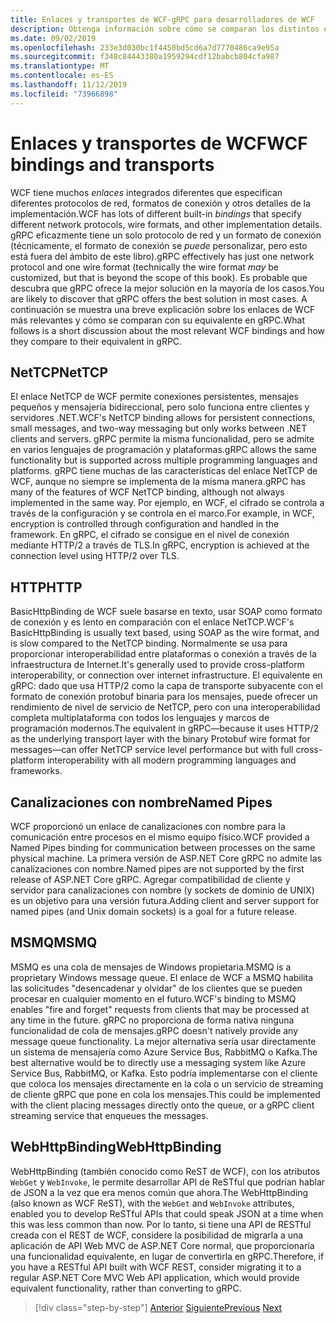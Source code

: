 ```yaml
---
title: Enlaces y transportes de WCF-gRPC para desarrolladores de WCF
description: Obtenga información sobre cómo se comparan los distintos enlaces y transportes de WCF con gRPC.
ms.date: 09/02/2019
ms.openlocfilehash: 233e3d030bc1f4450bd5cd6a7d7770486ca9e95a
ms.sourcegitcommit: f348c84443380a1959294cdf12babcb804cfa987
ms.translationtype: MT
ms.contentlocale: es-ES
ms.lasthandoff: 11/12/2019
ms.locfileid: "73966898"
---
```

# <a name="wcf-bindings-and-transports"></a><span data-ttu-id="bc8ff-103">Enlaces y transportes de WCF</span><span class="sxs-lookup"><span data-stu-id="bc8ff-103">WCF bindings and transports</span></span>

<span data-ttu-id="bc8ff-104">WCF tiene muchos *enlaces* integrados diferentes que especifican diferentes protocolos de red, formatos de conexión y otros detalles de la implementación.</span><span class="sxs-lookup"><span data-stu-id="bc8ff-104">WCF has lots of different built-in *bindings* that specify different network protocols, wire formats, and other implementation details.</span></span> <span data-ttu-id="bc8ff-105">gRPC eficazmente tiene un solo protocolo de red y un formato de conexión (técnicamente, el formato de conexión se *puede* personalizar, pero esto está fuera del ámbito de este libro).</span><span class="sxs-lookup"><span data-stu-id="bc8ff-105">gRPC effectively has just one network protocol and one wire format (technically the wire format *may* be customized, but that is beyond the scope of this book).</span></span> <span data-ttu-id="bc8ff-106">Es probable que descubra que gRPC ofrece la mejor solución en la mayoría de los casos.</span><span class="sxs-lookup"><span data-stu-id="bc8ff-106">You are likely to discover that gRPC offers the best solution in most cases.</span></span> <span data-ttu-id="bc8ff-107">A continuación se muestra una breve explicación sobre los enlaces de WCF más relevantes y cómo se comparan con su equivalente en gRPC.</span><span class="sxs-lookup"><span data-stu-id="bc8ff-107">What follows is a short discussion about the most relevant WCF bindings and how they compare to their equivalent in gRPC.</span></span>

## <a name="nettcp"></a><span data-ttu-id="bc8ff-108">NetTCP</span><span class="sxs-lookup"><span data-stu-id="bc8ff-108">NetTCP</span></span>

<span data-ttu-id="bc8ff-109">El enlace NetTCP de WCF permite conexiones persistentes, mensajes pequeños y mensajería bidireccional, pero solo funciona entre clientes y servidores .NET.</span><span class="sxs-lookup"><span data-stu-id="bc8ff-109">WCF's NetTCP binding allows for persistent connections, small messages, and two-way messaging but only works between .NET clients and servers.</span></span> <span data-ttu-id="bc8ff-110">gRPC permite la misma funcionalidad, pero se admite en varios lenguajes de programación y plataformas.</span><span class="sxs-lookup"><span data-stu-id="bc8ff-110">gRPC allows the same functionality but is supported across multiple programming languages and platforms.</span></span> <span data-ttu-id="bc8ff-111">gRPC tiene muchas de las características del enlace NetTCP de WCF, aunque no siempre se implementa de la misma manera.</span><span class="sxs-lookup"><span data-stu-id="bc8ff-111">gRPC has many of the features of WCF NetTCP binding, although not always implemented in the same way.</span></span> <span data-ttu-id="bc8ff-112">Por ejemplo, en WCF, el cifrado se controla a través de la configuración y se controla en el marco.</span><span class="sxs-lookup"><span data-stu-id="bc8ff-112">For example, in WCF, encryption is controlled through configuration and handled in the framework.</span></span> <span data-ttu-id="bc8ff-113">En gRPC, el cifrado se consigue en el nivel de conexión mediante HTTP/2 a través de TLS.</span><span class="sxs-lookup"><span data-stu-id="bc8ff-113">In gRPC, encryption is achieved at the connection level using HTTP/2 over TLS.</span></span>

## <a name="http"></a><span data-ttu-id="bc8ff-114">HTTP</span><span class="sxs-lookup"><span data-stu-id="bc8ff-114">HTTP</span></span>

<span data-ttu-id="bc8ff-115">BasicHttpBinding de WCF suele basarse en texto, usar SOAP como formato de conexión y es lento en comparación con el enlace NetTCP.</span><span class="sxs-lookup"><span data-stu-id="bc8ff-115">WCF's BasicHttpBinding is usually text based, using SOAP as the wire format, and is slow compared to the NetTCP binding.</span></span> <span data-ttu-id="bc8ff-116">Normalmente se usa para proporcionar interoperabilidad entre plataformas o conexión a través de la infraestructura de Internet.</span><span class="sxs-lookup"><span data-stu-id="bc8ff-116">It's generally used to provide cross-platform interoperability, or connection over internet infrastructure.</span></span> <span data-ttu-id="bc8ff-117">El equivalente en gRPC: dado que usa HTTP/2 como la capa de transporte subyacente con el formato de conexión protobuf binaria para los mensajes, puede ofrecer un rendimiento de nivel de servicio de NetTCP, pero con una interoperabilidad completa multiplataforma con todos los lenguajes y marcos de programación modernos.</span><span class="sxs-lookup"><span data-stu-id="bc8ff-117">The equivalent in gRPC—because it uses HTTP/2 as the underlying transport layer with the binary Protobuf wire format for messages—can offer NetTCP service level performance but with full cross-platform interoperability with all modern programming languages and frameworks.</span></span>

## <a name="named-pipes"></a><span data-ttu-id="bc8ff-118">Canalizaciones con nombre</span><span class="sxs-lookup"><span data-stu-id="bc8ff-118">Named Pipes</span></span>

<span data-ttu-id="bc8ff-119">WCF proporcionó un enlace de canalizaciones con nombre para la comunicación entre procesos en el mismo equipo físico.</span><span class="sxs-lookup"><span data-stu-id="bc8ff-119">WCF provided a Named Pipes binding for communication between processes on the same physical machine.</span></span> <span data-ttu-id="bc8ff-120">La primera versión de ASP.NET Core gRPC no admite las canalizaciones con nombre.</span><span class="sxs-lookup"><span data-stu-id="bc8ff-120">Named pipes are not supported by the first release of ASP.NET Core gRPC.</span></span> <span data-ttu-id="bc8ff-121">Agregar compatibilidad de cliente y servidor para canalizaciones con nombre (y sockets de dominio de UNIX) es un objetivo para una versión futura.</span><span class="sxs-lookup"><span data-stu-id="bc8ff-121">Adding client and server support for named pipes (and Unix domain sockets) is a goal for a future release.</span></span>

## <a name="msmq"></a><span data-ttu-id="bc8ff-122">MSMQ</span><span class="sxs-lookup"><span data-stu-id="bc8ff-122">MSMQ</span></span>

<span data-ttu-id="bc8ff-123">MSMQ es una cola de mensajes de Windows propietaria.</span><span class="sxs-lookup"><span data-stu-id="bc8ff-123">MSMQ is a proprietary Windows message queue.</span></span> <span data-ttu-id="bc8ff-124">El enlace de WCF a MSMQ habilita las solicitudes "desencadenar y olvidar" de los clientes que se pueden procesar en cualquier momento en el futuro.</span><span class="sxs-lookup"><span data-stu-id="bc8ff-124">WCF's binding to MSMQ enables "fire and forget" requests from clients that may be processed at any time in the future.</span></span> <span data-ttu-id="bc8ff-125">gRPC no proporciona de forma nativa ninguna funcionalidad de cola de mensajes.</span><span class="sxs-lookup"><span data-stu-id="bc8ff-125">gRPC doesn't natively provide any message queue functionality.</span></span> <span data-ttu-id="bc8ff-126">La mejor alternativa sería usar directamente un sistema de mensajería como Azure Service Bus, RabbitMQ o Kafka.</span><span class="sxs-lookup"><span data-stu-id="bc8ff-126">The best alternative would be to directly use a messaging system like Azure Service Bus, RabbitMQ, or Kafka.</span></span> <span data-ttu-id="bc8ff-127">Esto podría implementarse con el cliente que coloca los mensajes directamente en la cola o un servicio de streaming de cliente gRPC que pone en cola los mensajes.</span><span class="sxs-lookup"><span data-stu-id="bc8ff-127">This could be implemented with the client placing messages directly onto the queue, or a gRPC client streaming service that enqueues the messages.</span></span>

## <a name="webhttpbinding"></a><span data-ttu-id="bc8ff-128">WebHttpBinding</span><span class="sxs-lookup"><span data-stu-id="bc8ff-128">WebHttpBinding</span></span>

<span data-ttu-id="bc8ff-129">WebHttpBinding (también conocido como ReST de WCF), con los atributos `WebGet` y `WebInvoke`, le permite desarrollar API de ReSTful que podrían hablar de JSON a la vez que era menos común que ahora.</span><span class="sxs-lookup"><span data-stu-id="bc8ff-129">The WebHttpBinding (also known as WCF ReST), with the `WebGet` and `WebInvoke` attributes, enabled you to develop ReSTful APIs that could speak JSON at a time when this was less common than now.</span></span> <span data-ttu-id="bc8ff-130">Por lo tanto, si tiene una API de RESTful creada con el REST de WCF, considere la posibilidad de migrarla a una aplicación de API Web MVC de ASP.NET Core normal, que proporcionaría una funcionalidad equivalente, en lugar de convertirla en gRPC.</span><span class="sxs-lookup"><span data-stu-id="bc8ff-130">Therefore, if you have a RESTful API built with WCF REST, consider migrating it to a regular ASP.NET Core MVC Web API application, which would provide equivalent functionality, rather than converting to gRPC.</span></span>

>[!div class="step-by-step"]
><span data-ttu-id="bc8ff-131">[Anterior](wcf-endpoints-grpc-methods.md)
>[Siguiente](rpc-types.md)</span><span class="sxs-lookup"><span data-stu-id="bc8ff-131">[Previous](wcf-endpoints-grpc-methods.md)
[Next](rpc-types.md)</span></span>

